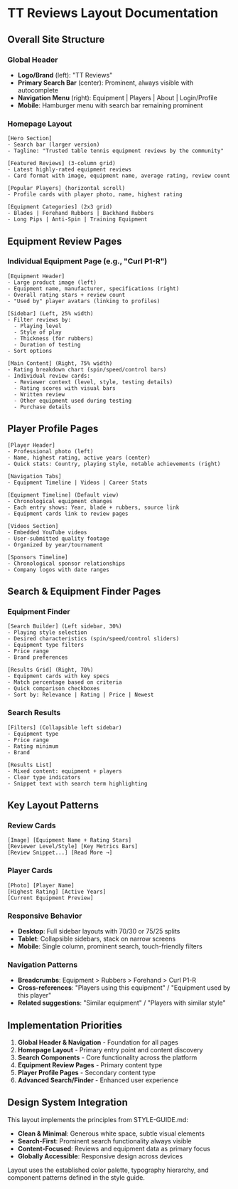 # TT Reviews Layout Documentation

## Overall Site Structure

### Global Header
- **Logo/Brand** (left): "TT Reviews" 
- **Primary Search Bar** (center): Prominent, always visible with autocomplete
- **Navigation Menu** (right): Equipment | Players | About | Login/Profile
- **Mobile**: Hamburger menu with search bar remaining prominent

### Homepage Layout
```
[Hero Section]
- Search bar (larger version)
- Tagline: "Trusted table tennis equipment reviews by the community"

[Featured Reviews] (3-column grid)
- Latest highly-rated equipment reviews
- Card format with image, equipment name, average rating, review count

[Popular Players] (horizontal scroll)
- Profile cards with player photo, name, highest rating

[Equipment Categories] (2x3 grid)
- Blades | Forehand Rubbers | Backhand Rubbers
- Long Pips | Anti-Spin | Training Equipment
```

## Equipment Review Pages

### Individual Equipment Page (e.g., "Curl P1-R")
```
[Equipment Header]
- Large product image (left)
- Equipment name, manufacturer, specifications (right)
- Overall rating stars + review count
- "Used by" player avatars (linking to profiles)

[Sidebar] (Left, 25% width)
- Filter reviews by:
  - Playing level
  - Style of play  
  - Thickness (for rubbers)
  - Duration of testing
- Sort options

[Main Content] (Right, 75% width)
- Rating breakdown chart (spin/speed/control bars)
- Individual review cards:
  - Reviewer context (level, style, testing details)
  - Rating scores with visual bars
  - Written review
  - Other equipment used during testing
  - Purchase details
```

## Player Profile Pages
```
[Player Header]
- Professional photo (left)
- Name, highest rating, active years (center)
- Quick stats: Country, playing style, notable achievements (right)

[Navigation Tabs]
- Equipment Timeline | Videos | Career Stats

[Equipment Timeline] (Default view)
- Chronological equipment changes
- Each entry shows: Year, blade + rubbers, source link
- Equipment cards link to review pages

[Videos Section]
- Embedded YouTube videos
- User-submitted quality footage
- Organized by year/tournament

[Sponsors Timeline]
- Chronological sponsor relationships
- Company logos with date ranges
```

## Search & Equipment Finder Pages

### Equipment Finder
```
[Search Builder] (Left sidebar, 30%)
- Playing style selection
- Desired characteristics (spin/speed/control sliders)
- Equipment type filters
- Price range
- Brand preferences

[Results Grid] (Right, 70%)
- Equipment cards with key specs
- Match percentage based on criteria
- Quick comparison checkboxes
- Sort by: Relevance | Rating | Price | Newest
```

### Search Results
```
[Filters] (Collapsible left sidebar)
- Equipment type
- Price range  
- Rating minimum
- Brand

[Results List]
- Mixed content: equipment + players
- Clear type indicators
- Snippet text with search term highlighting
```

## Key Layout Patterns

### Review Cards
```
[Image] [Equipment Name + Rating Stars]
[Reviewer Level/Style] [Key Metrics Bars]
[Review Snippet...] [Read More →]
```

### Player Cards  
```
[Photo] [Player Name]
[Highest Rating] [Active Years]
[Current Equipment Preview]
```

### Responsive Behavior
- **Desktop**: Full sidebar layouts with 70/30 or 75/25 splits
- **Tablet**: Collapsible sidebars, stack on narrow screens  
- **Mobile**: Single column, prominent search, touch-friendly filters

### Navigation Patterns
- **Breadcrumbs**: Equipment > Rubbers > Forehand > Curl P1-R
- **Cross-references**: "Players using this equipment" / "Equipment used by this player"
- **Related suggestions**: "Similar equipment" / "Players with similar style"

## Implementation Priorities

1. **Global Header & Navigation** - Foundation for all pages
2. **Homepage Layout** - Primary entry point and content discovery
3. **Search Components** - Core functionality across the platform
4. **Equipment Review Pages** - Primary content type
5. **Player Profile Pages** - Secondary content type
6. **Advanced Search/Finder** - Enhanced user experience

## Design System Integration

This layout implements the principles from STYLE-GUIDE.md:
- **Clean & Minimal**: Generous white space, subtle visual elements
- **Search-First**: Prominent search functionality always visible
- **Content-Focused**: Reviews and equipment data as primary focus
- **Globally Accessible**: Responsive design across devices

Layout uses the established color palette, typography hierarchy, and component patterns defined in the style guide.